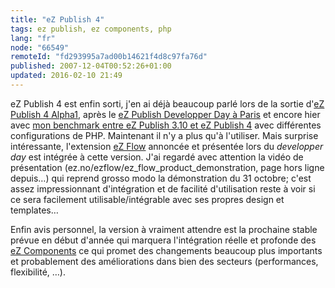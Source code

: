 ```yaml
---
title: "eZ Publish 4"
tags: ez publish, ez components, php
lang: "fr"
node: "66549"
remoteId: "fd293995a7ad00b14621f4d8c97fa76d"
published: 2007-12-04T00:52:26+01:00
updated: 2016-02-10 21:49
---
```


eZ Publish 4 est enfin sorti, j'en ai déjà beaucoup parlé lors de la sortie
d'[eZ Publish 4 Alpha1](/post/ez-publish-4-alpha-1-et-beaucoup-d-autres-choses),
après le [eZ Publish Developper Day à
Paris](/post/ez-publish-developer-day-a-paris-le-31-10-2007) et encore hier avec
[mon benchmark entre eZ Publish 3.10 et eZ Publish
4](/post/benchmark-between-ez-publish-4-and-ez-publish-3-10-with-or-without-a-php-opcode-cache)
avec différentes configurations de PHP. Maintenant il n'y a plus qu'à
l'utiliser. Mais surprise intéressante, l'extension [eZ
Flow](https://doc.ez.no/Extensions/eZ-Publish-extensions/eZ-Flow) annoncée et présentée lors du *developper day* est
intégrée à cette version. J'ai regardé avec attention la vidéo de
présentation (ez.no/ezflow/ez_flow_product_demonstration, page hors ligne
depuis…) qui reprend
grosso modo la démonstration du 31 octobre; c'est assez impressionnant
d'intégration et de facilité d'utilisation reste à voir si ce sera facilement
utilisable/intégrable avec ses propres design et templates…

Enfin avis personnel, la version à vraiment attendre est la prochaine stable
prévue en début d'année qui marquera l'intégration réelle et profonde des [eZ
Components](http://ezcomponents.org/) ce qui promet des changements beaucoup
plus importants et probablement des améliorations dans bien des secteurs
(performances, flexibilité, …).
